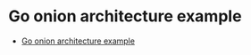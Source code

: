 # Go onion architecture example

* [Go onion architecture example](https://github.com/JY8752/go-onion-architecture-sample)